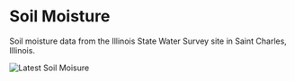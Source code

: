 # Soil Moisture

Soil moisture data from the Illinois State Water Survey site in Saint Charles, Illinois.

![Latest Soil Moisure](https://www.isws.illinois.edu/statecli/urbana/warm-soilm-plots/STC.png)